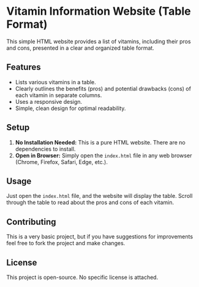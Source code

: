 # Vitamin Information Website (Table Format)

This simple HTML website provides a list of vitamins, including their pros and cons, presented in a clear and organized table format.

## Features

*   Lists various vitamins in a table.
*   Clearly outlines the benefits (pros) and potential drawbacks (cons) of each vitamin in separate columns.
*   Uses a responsive design.
*   Simple, clean design for optimal readability.

## Setup

1.  **No Installation Needed:** This is a pure HTML website.  There are no dependencies to install.
2.  **Open in Browser:** Simply open the `index.html` file in any web browser (Chrome, Firefox, Safari, Edge, etc.).

## Usage

Just open the `index.html` file, and the website will display the table.  Scroll through the table to read about the pros and cons of each vitamin.

## Contributing

This is a very basic project, but if you have suggestions for improvements feel free to fork the project and make changes.

## License

This project is open-source.  No specific license is attached.